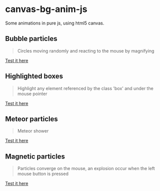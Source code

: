 # canvas-bg-anim-js

Some animations in pure js, using html5 canvas.

## Bubble particles
> Circles moving randomly and reacting to the mouse by magnifying

[Test it here](https://hazurl.github.io/canvas-bg-anim-js/html/bubble_particles.html)

## Highlighted boxes
> Highlight any element referenced by the class 'box' and under the mouse pointer

[Test it here](https://hazurl.github.io/canvas-bg-anim-js/html/highlighted_boxes.html)

## Meteor particles
> Meteor shower

[Test it here](https://hazurl.github.io/canvas-bg-anim-js/html/meteors.html)

## Magnetic particles
> Particles converge on the mouse, an explosion occur when the left mouse button is pressed

[Test it here](https://hazurl.github.io/canvas-bg-anim-js/html/attraction.html)
